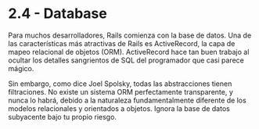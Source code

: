 # 2.4 - Database

Para muchos desarrolladores, Rails comienza con la base de datos. Una de las características más atractivas de Rails es ActiveRecord, la capa de mapeo relacional de objetos \(ORM\). ActiveRecord hace tan buen trabajo al ocultar los detalles sangrientos de SQL del programador que casi parece mágico.

Sin embargo, como dice Joel Spolsky, todas las abstracciones tienen filtraciones. No existe un sistema ORM perfectamente transparente, y nunca lo habrá, debido a la naturaleza fundamentalmente diferente de los modelos relacionales y orientados a objetos. Ignora la base de datos subyacente bajo tu propio riesgo.



